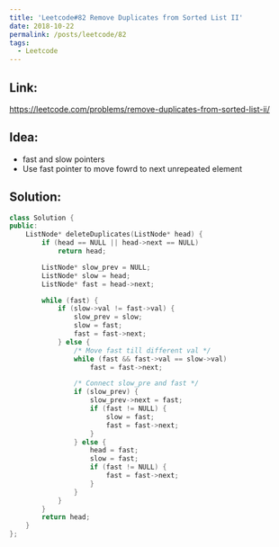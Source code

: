 ```yaml
---
title: 'Leetcode#82 Remove Duplicates from Sorted List II'
date: 2018-10-22
permalink: /posts/leetcode/82
tags:
  - Leetcode
---
```

## Link: ##
https://leetcode.com/problems/remove-duplicates-from-sorted-list-ii/

## Idea: ##
- fast and slow pointers
- Use fast pointer to move fowrd to next unrepeated element

## Solution: ##
```cpp
class Solution {
public:
    ListNode* deleteDuplicates(ListNode* head) {
        if (head == NULL || head->next == NULL)
            return head;

        ListNode* slow_prev = NULL;
        ListNode* slow = head;
        ListNode* fast = head->next;

        while (fast) {
            if (slow->val != fast->val) {
                slow_prev = slow;
                slow = fast;
                fast = fast->next;
            } else {
                /* Move fast till different val */
                while (fast && fast->val == slow->val)
                    fast = fast->next;

                /* Connect slow_pre and fast */
                if (slow_prev) {
                    slow_prev->next = fast;
                    if (fast != NULL) {
                        slow = fast;
                        fast = fast->next;
                    }
                } else {
                    head = fast;
                    slow = fast;
                    if (fast != NULL) {
                        fast = fast->next;
                    }
                }   
            }
        }
        return head;
    }
};
```
